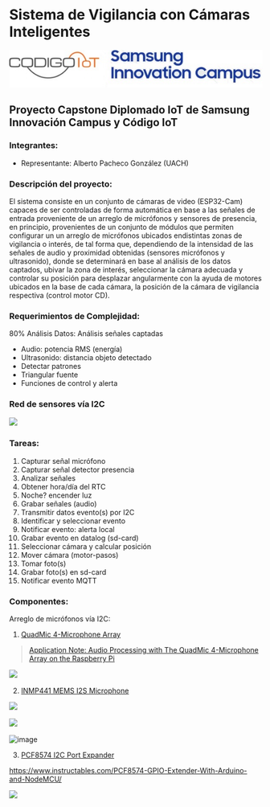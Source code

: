 # Sistema de Vigilancia con Cámaras Inteligentes

![](https://github.com/AlbertoPachecoDev/Capstone-Proy-Camaras-Inteligentes/blob/main/logos.jpg)

## Proyecto Capstone Diplomado IoT de Samsung Innovación Campus y Código IoT

### Integrantes:
 - Representante: Alberto Pacheco González (UACH)
 
### Descripción del proyecto:

El sistema consiste en un conjunto de cámaras de video (ESP32-Cam) capaces de ser controladas de forma automática en base a las señales de entrada proveniente de un arreglo de micrófonos y sensores de presencia, en principio, provenientes de un conjunto de módulos que permiten configurar un un arreglo de micrófonos ubicados endistintas zonas de vigilancia o interés, de tal forma que, dependiendo de la intensidad de las señales de audio y proximidad obtenidas (sensores micrófonos y ultrasonido), donde se determinará en base al análisis de los datos captados, ubivar la zona de interés, seleccionar la cámara adecuada y controlar su posición para desplazar angularmente con la ayuda de motores ubicados en la base de cada cámara, la posición de la cámara de vigilancia respectiva (control motor CD).


### Requerimientos de Complejidad:

80% Análisis Datos:  Análisis señales captadas
- Audio: potencia RMS (energía)
- Ultrasonido: distancia objeto detectado
- Detectar patrones
- Triangular fuente
- Funciones de control y alerta

### Red de sensores vía I2C

![](https://i0.wp.com/randomnerdtutorials.com/wp-content/uploads/2019/09/I2C-communication-protocol-ESP32.png?quality=100&strip=all&ssl=1)

### Tareas:
 1. Capturar señal micrófono
 2. Capturar señal detector presencia
 3. Analizar señales
 4. Obtener hora/día del RTC
 5. Noche? encender luz 
 6. Grabar señales (audio) 
 7. Transmitir datos evento(s) por I2C
 8. Identificar y seleccionar evento 
 9. Notificar evento: alerta local
10. Grabar evento en datalog (sd-card) 
11. Seleccionar cámara y calcular posición
12. Mover cámara (motor-pasos)
13. Tomar foto(s)
14. Grabar foto(s) en sd-card
15. Notificar evento MQTT

### Componentes:

Arreglo de micrófonos vía I2C:
1. [QuadMic 4-Microphone Array](https://makersportal.com/shop/quadmic-4-microphone-array)

  > [Application Note: Audio Processing with The QuadMic 4-Microphone Array on the Raspberry Pi](https://makersportal.com/blog/audio-processing-with-the-quadmic-4-microphone-array-on-the-raspberry-pi)

![](https://images.squarespace-cdn.com/content/v1/59b037304c0dbfb092fbe894/1610935560928-8R5BB4TPYTCFYAVHF664/quadmic_red_LEDs.JPG?format=1000w)


2. [INMP441 MEMS I2S Microphone](https://makersportal.com/shop/i2s-mems-microphone-for-raspberry-pi-inmp441)

![](https://images.squarespace-cdn.com/content/v1/59b037304c0dbfb092fbe894/1606076376715-ZNHI468TMG4K8DOWP24Y/INMP441_zoom_port_writing.JPG?format=1000w)

![](https://images.squarespace-cdn.com/content/v1/59b037304c0dbfb092fbe894/1606076409876-LWA5AQR2Q79B5364TWHF/i2s_rpi_INMP441_stereo.png?format=1000w)

![image](https://user-images.githubusercontent.com/80423661/160221127-5ddf85e7-97df-4790-93e5-e60db830fa95.png)

3. [PCF8574 I2C Port Expander](https://create.arduino.cc/projecthub/Samhain/pcf8574-expander-with-4-inputs-4-outputs-9a80ef)

https://www.instructables.com/PCF8574-GPIO-Extender-With-Arduino-and-NodeMCU/

![](https://www.pcboard.ca/image/catalog/products/pcf8574/pcf8574-addressing.jpg)

